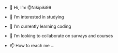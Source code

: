 - 👋 Hi, I’m @Nikipiki99
- 👀 I’m interested in studying 

- 🌱 I’m currently learning coding
- 💞️ I’m looking to collaborate on survays and courses
- 📫 How to reach me ...

<!---
Nikipiki99/Nikipiki99 is a ✨ special ✨ repository because its `README.md` (this file) appears on your GitHub profile.
You can click the Preview link to take a look at your changes.
--->
